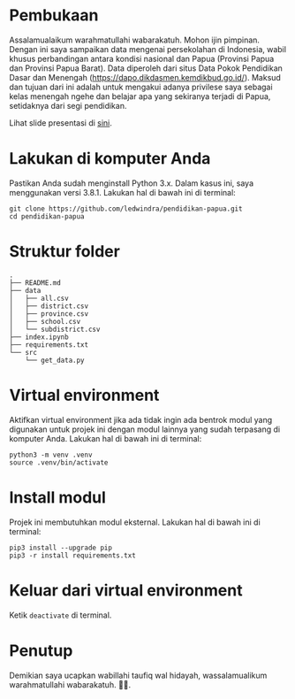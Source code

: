 # Pembukaan
Assalamualaikum warahmatullahi wabarakatuh. Mohon ijin pimpinan. Dengan ini saya sampaikan data mengenai persekolahan di Indonesia, wabil khusus perbandingan antara kondisi nasional dan Papua (Provinsi Papua dan Provinsi Papua Barat). Data diperoleh dari situs Data Pokok Pendidikan Dasar dan Menengah (https://dapo.dikdasmen.kemdikbud.go.id/). Maksud dan tujuan dari ini adalah untuk mengakui adanya privilese saya sebagai kelas menengah ngehe dan belajar apa yang sekiranya terjadi di Papua, setidaknya dari segi pendidikan.

Lihat slide presentasi di [sini](https://ledwindra.github.io/pendidikan-papua/#/).

# Lakukan di komputer Anda
Pastikan Anda sudah menginstall Python 3.x. Dalam kasus ini, saya menggunakan versi 3.8.1. Lakukan hal di bawah ini di terminal:

```
git clone https://github.com/ledwindra/pendidikan-papua.git
cd pendidikan-papua
```

# Struktur folder

```
.
├── README.md
├── data
│   ├── all.csv
│   ├── district.csv
│   ├── province.csv
│   ├── school.csv
│   └── subdistrict.csv
├── index.ipynb
├── requirements.txt
└── src
    └── get_data.py
```


# Virtual environment
Aktifkan virtual environment jika ada tidak ingin ada bentrok modul yang digunakan untuk projek ini dengan modul lainnya yang sudah terpasang di komputer Anda. Lakukan hal di bawah ini di terminal:

```
python3 -m venv .venv
source .venv/bin/activate
```

# Install modul
Projek ini membutuhkan modul eksternal. Lakukan hal di bawah ini di terminal:

```
pip3 install --upgrade pip
pip3 -r install requirements.txt
```

# Keluar dari virtual environment
Ketik `deactivate` di terminal.

# Penutup
Demikian saya ucapkan wabillahi taufiq wal hidayah, wassalamualikum warahmatullahi wabarakatuh. 🙏🏽.